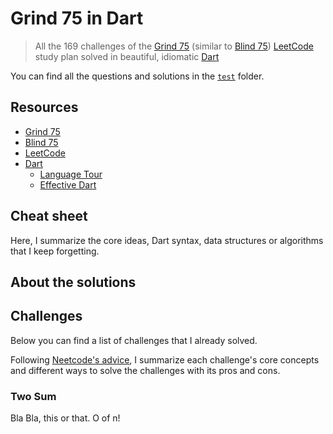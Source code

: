 # Grind 75 in Dart

> All the 169 challenges of the [Grind 75](https://www.techinterviewhandbook.org/grind75) (similar to [Blind 75](https://leetcode.com/discuss/general-discussion/460599/blind-75-leetcode-questions)) [LeetCode](https://leetcode.com/) study plan solved in beautiful, idiomatic [Dart](https://dart.dev/)

You can find all the questions and solutions in the [`test`](https://github.com/dartsidedev/grind75/tree/main/test) folder.

## Resources

* [Grind 75](https://www.techinterviewhandbook.org/grind75)
* [Blind 75](https://leetcode.com/discuss/general-discussion/460599/blind-75-leetcode-questions)
* [LeetCode](https://leetcode.com/)
* [Dart](https://dart.dev/)
  * [Language Tour](https://dart.dev/guides/language/language-tour)
  * [Effective Dart](https://dart.dev/guides/language/effective-dart)

## Cheat sheet

Here, I summarize the core ideas, Dart syntax, data structures or algorithms that I keep forgetting.

## About the solutions



## Challenges

Below you can find a list of challenges that I already solved.

Following [Neetcode's advice](https://www.youtube.com/watch?v=SVvr3ZjtjI8), I summarize each challenge's core concepts and different ways to solve the challenges with its pros and cons. 

### Two Sum

Bla Bla, this or that. O of n!
